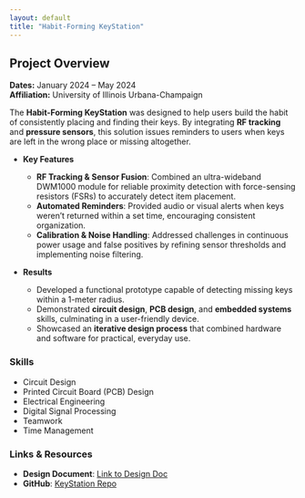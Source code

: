 ```yaml
---
layout: default
title: "Habit-Forming KeyStation"
---
```


## Project Overview
**Dates:** January 2024 – May 2024  
**Affiliation:** University of Illinois Urbana-Champaign

The **Habit-Forming KeyStation** was designed to help users build the habit of consistently placing and finding their keys. By integrating **RF tracking** and **pressure sensors**, this solution issues reminders to users when keys are left in the wrong place or missing altogether.

- **Key Features**
    - **RF Tracking & Sensor Fusion**: Combined an ultra-wideband DWM1000 module for reliable proximity detection with force-sensing resistors (FSRs) to accurately detect item placement.
    - **Automated Reminders**: Provided audio or visual alerts when keys weren’t returned within a set time, encouraging consistent organization.
    - **Calibration & Noise Handling**: Addressed challenges in continuous power usage and false positives by refining sensor thresholds and implementing noise filtering.

- **Results**
    - Developed a functional prototype capable of detecting missing keys within a 1-meter radius.
    - Demonstrated **circuit design**, **PCB design**, and **embedded systems** skills, culminating in a user-friendly device.
    - Showcased an **iterative design process** that combined hardware and software for practical, everyday use.

### Skills
- Circuit Design
- Printed Circuit Board (PCB) Design
- Electrical Engineering
- Digital Signal Processing
- Teamwork
- Time Management

### Links & Resources
- **Design Document**: [Link to Design Doc](../assets/keystation.pdf)
- **GitHub**: [KeyStation Repo](https://github.com/YuxuanMa-sys/Habit-Forming-Key-Station)  

